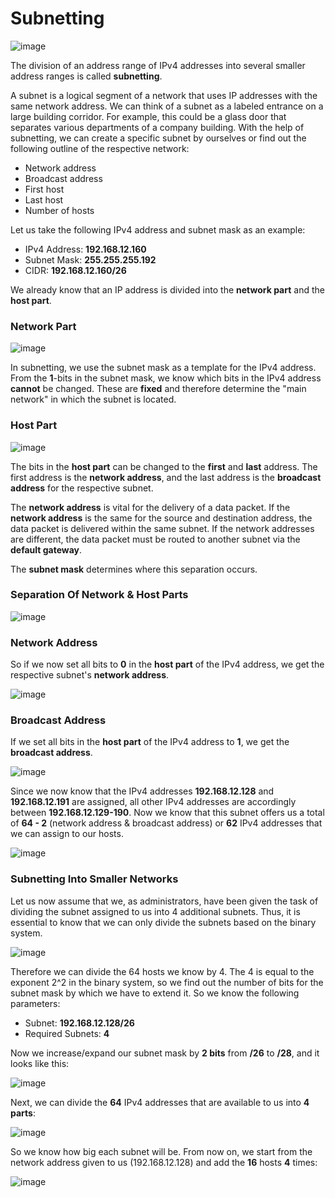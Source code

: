# Subnetting 

![image](https://github.com/user-attachments/assets/7b9181f6-3c06-4d9a-904f-1ceb0531bc74)


The division of an address range of IPv4 addresses into several smaller address ranges is called **subnetting**.

A subnet is a logical segment of a network that uses IP addresses with the same network address. We can think of a subnet as a labeled entrance on a large building corridor. For example, this could be a glass door that separates various departments of a company building. With the help of subnetting, we can create a specific subnet by ourselves or find out the following outline of the respective network:

- Network address
- Broadcast address
- First host
- Last host
- Number of hosts

Let us take the following IPv4 address and subnet mask as an example:

- IPv4 Address: **192.168.12.160**
- Subnet Mask: **255.255.255.192**
- CIDR: **192.168.12.160/26**

We already know that an IP address is divided into the **network part** and the **host part**.

### Network Part

![image](https://github.com/user-attachments/assets/ff619ad7-a618-4bf2-8419-c4a3f233758a)

In subnetting, we use the subnet mask as a template for the IPv4 address. From the **1**-bits in the subnet mask, we know which bits in the IPv4 address **cannot** be changed. These are **fixed** and therefore determine the "main network" in which the subnet is located.

### Host Part

![image](https://github.com/user-attachments/assets/2e8e5016-aaa6-4be1-97a1-fc53d02c1eee)

The bits in the **host part** can be changed to the **first** and **last** address. The first address is the **network address**, and the last address is the **broadcast address** for the respective subnet.

The **network address** is vital for the delivery of a data packet. If the **network address** is the same for the source and destination address, the data packet is delivered within the same subnet. If the network addresses are different, the data packet must be routed to another subnet via the **default gateway**.

The **subnet mask** determines where this separation occurs.

### Separation Of Network & Host Parts

![image](https://github.com/user-attachments/assets/987ab36c-51f1-434b-803a-7c2830ffb2ea)

### Network Address

So if we now set all bits to **0** in the **host part** of the IPv4 address, we get the respective subnet's **network address**.

![image](https://github.com/user-attachments/assets/a203f0c8-19e7-41ae-a1de-27e92e32033b)

### Broadcast Address

If we set all bits in the **host part** of the IPv4 address to **1**, we get the **broadcast address**.

![image](https://github.com/user-attachments/assets/45dbfdd3-ae44-4938-8603-9826334104d5)

Since we now know that the IPv4 addresses **192.168.12.128** and **192.168.12.191** are assigned, all other IPv4 addresses are accordingly between **192.168.12.129-190**. Now we know that this subnet offers us a total of **64 - 2** (network address & broadcast address) or **62** IPv4 addresses that we can assign to our hosts.

![image](https://github.com/user-attachments/assets/b429c77c-a138-4d5f-888b-26b80bf8966f)

### Subnetting Into Smaller Networks

Let us now assume that we, as administrators, have been given the task of dividing the subnet assigned to us into 4 additional subnets. Thus, it is essential to know that we can only divide the subnets based on the binary system.

![image](https://github.com/user-attachments/assets/41371a2b-32d3-4c64-97a6-be047649f60e)

Therefore we can divide the 64 hosts we know by 4. The 4 is equal to the exponent 2^2 in the binary system, so we find out the number of bits for the subnet mask by which we have to extend it. So we know the following parameters:

- Subnet: **192.168.12.128/26**
- Required Subnets: **4**

Now we increase/expand our subnet mask by **2 bits** from **/26** to **/28**, and it looks like this:

![image](https://github.com/user-attachments/assets/f00fe1fa-8a9d-43c9-9405-d4938f93a0a3)

Next, we can divide the **64** IPv4 addresses that are available to us into **4 parts**:

![image](https://github.com/user-attachments/assets/223fd0d3-55e4-4de7-8e67-001e25ddaffe)

So we know how big each subnet will be. From now on, we start from the network address given to us (192.168.12.128) and add the **16** hosts **4** times:

![image](https://github.com/user-attachments/assets/a06521db-f303-4396-832d-80128d6891af)
